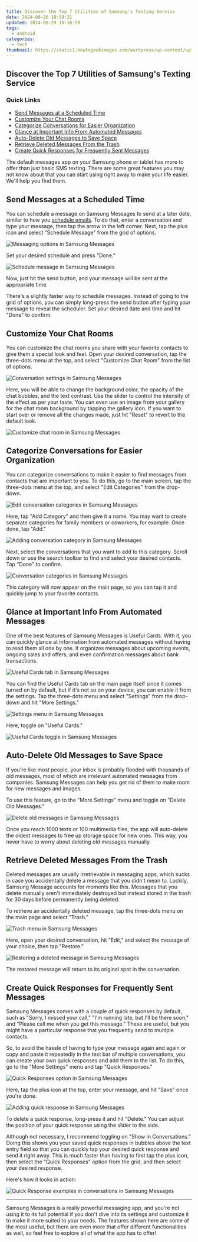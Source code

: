 ```yaml
---
title: Discover the Top 7 Utilities of Samsung's Texting Service
date: 2024-08-26 18:59:21
updated: 2024-08-29 10:30:59
tags:
  - android
categories:
  - tech
thumbnail: https://static1.howtogeekimages.com/wordpress/wp-content/uploads/2024/04/a-person-holding-a-samsung-phone-showing-some-options-from-samsung-messages-app-on-the-screen.jpg
---
```


## Discover the Top 7 Utilities of Samsung's Texting Service

### Quick Links

* [Send Messages at a Scheduled Time](https://video-screen-grab.techidaily.com/new-best-video-grabbers-for-windows-10-pc/)
* [Customize Your Chat Rooms](https://buynow-info.techidaily.com/find-the-perfect-mobile-guard-ranking-the-top-6-anti-malware-solutions-for-iphones/)
* [Categorize Conversations for Easier Organization](https://hardware-help.techidaily.com/1722957268572-hassle-free-downloads-of-hp-officejet-5740-printer-drivers-get-started-today/)
* [Glance at Important Info From Automated Messages](https://extra-guidance.techidaily.com/masterpiece-makers-top-10-android-collage-tools-for-2024/)
* [Auto-Delete Old Messages to Save Space](https://facebook-video-footage.techidaily.com/updated-fearless-filming-tackling-ten-common-vlog-anxieties-head-on/)
* [Retrieve Deleted Messages From the Trash](https://tech-renaissance.techidaily.com/unveiling-the-secrets-behind-viral-meme-culture/)
* [Create Quick Responses for Frequently Sent Messages](https://screen-activity-recording.techidaily.com/updated-2024-approved-next-generation-virtual-collaboration-tools-post-zoom-era/)

 The default messages app on your Samsung phone or tablet has more to offer than just basic SMS texting. There are some great features you may not know about that you can start using right away to make your life easier. We'll help you find them.

##  Send Messages at a Scheduled Time

 You can schedule a message on Samsung Messages to send at a later date, similar to how you [schedule emails](https://fix-guide.techidaily.com/my-videos-arent-playing-on-honor-play-8t-what-can-i-do-drfone-by-drfone-fix-android-problems-fix-android-problems/). To do that, enter a conversation and type your message, then tap the arrow in the left corner. Next, tap the plus icon and select "Schedule Message" from the grid of options.

![Messaging options in Samsung Messages](https://static1.howtogeekimages.com/wordpress/wp-content/uploads/2024/05/messaging-options-in-samsung-messages.jpeg) 

 Set your desired schedule and press "Done."

![Schedule message in Samsung Messages](https://static1.howtogeekimages.com/wordpress/wp-content/uploads/2024/05/schedule-message-in-samsung-messages.jpeg) 

 Now, just hit the send button, and your message will be sent at the appropriate time.

 There's a slightly faster way to schedule messages. Instead of going to the grid of options, you can simply long-press the send button after typing your message to reveal the scheduler. Set your desired date and time and hit "Done" to confirm.

##  Customize Your Chat Rooms

 You can customize the chat rooms you share with your favorite contacts to give them a special look and feel. Open your desired conversation, tap the three-dots menu at the top, and select "Customize Chat Room" from the list of options.

![Conversation settings in Samsung Messages](https://static1.howtogeekimages.com/wordpress/wp-content/uploads/2024/05/conversation-settings-in-samsung-messages.jpeg) 

 Here, you will be able to change the background color, the opacity of the chat bubbles, and the text contrast. Use the slider to control the intensity of the effect as per your taste. You can even use an image from your gallery for the chat room background by tapping the gallery icon. If you want to start over or remove all the changes made, just hit "Reset" to revert to the default look.

![Customize chat room in Samsung Messages](https://static1.howtogeekimages.com/wordpress/wp-content/uploads/2024/05/customize-chat-room-in-samsung-messages.jpeg) 

##  Categorize Conversations for Easier Organization

 You can categorize conversations to make it easier to find messages from contacts that are important to you. To do this, go to the main screen, tap the three-dots menu at the top, and select "Edit Categories" from the drop-down.

![Edit conversation categories in Samsung Messages](https://static1.howtogeekimages.com/wordpress/wp-content/uploads/2024/05/edit-conversation-categories-in-samsung-messages.jpeg) 

 Here, tap "Add Category" and then give it a name. You may want to create separate categories for family members or coworkers, for example. Once done, tap "Add."

![Adding conversation category in Samsung Messages](https://static1.howtogeekimages.com/wordpress/wp-content/uploads/2024/05/annotely_image-3.jpeg) 

 Next, select the conversations that you want to add to this category. Scroll down or use the search toolbar to find and select your desired contacts. Tap "Done" to confirm.

![Conversation categories in Samsung Messages](https://static1.howtogeekimages.com/wordpress/wp-content/uploads/2024/05/conversation-categories-in-samsung-messages.jpeg) 

 This category will now appear on the main page, so you can tap it and quickly jump to your favorite contacts.

##  Glance at Important Info From Automated Messages

 One of the best features of Samsung Messages is Useful Cards. With it, you can quickly glance at information from automated messages without having to read them all one by one. It organizes messages about upcoming events, ongoing sales and offers, and even confirmation messages about bank transactions.

![Useful Cards tab in Samsung Messages](https://static1.howtogeekimages.com/wordpress/wp-content/uploads/2024/05/useful-cards-tab-in-samsung-messages.jpeg) 

 You can find the Useful Cards tab on the main page itself since it comes turned on by default, but if it's not so on your device, you can enable it from the settings. Tap the three-dots menu and select "Settings" from the drop-down and hit "More Settings."

![Settings menu in Samsung Messages](https://static1.howtogeekimages.com/wordpress/wp-content/uploads/2024/05/settings-menu-in-samsung-messages.jpeg) 

 Here, toggle on "Useful Cards."

![Useful Cards toggle in Samsung Messages](https://static1.howtogeekimages.com/wordpress/wp-content/uploads/2024/05/useful-cards-toggle-in-samsung-messages.jpeg) 

##  Auto-Delete Old Messages to Save Space

 If you're like most people, your inbox is probably flooded with thousands of old messages, most of which are irrelevant automated messages from companies. Samsung Messages can help you get rid of them to make room for new messages and images.

 To use this feature, go to the "More Settings" menu and toggle on "Delete Old Messages."

![Delete old messages in Samsung Messages](https://static1.howtogeekimages.com/wordpress/wp-content/uploads/2024/05/delete-old-messages-in-samsung-messages.jpeg) 

 Once you reach 1000 texts or 100 multimedia files, the app will auto-delete the oldest messages to free up storage space for new ones. This way, you never have to worry about deleting old messages manually.

##  Retrieve Deleted Messages From the Trash

 Deleted messages are usually irretrievable in messaging apps, which sucks in case you accidentally delete a message that you didn't mean to. Luckily, Samsung Message accounts for moments like this. Messages that you delete manually aren't immediately destroyed but instead stored in the trash for 30 days before permanently being deleted.

 To retrieve an accidentally deleted message, tap the three-dots menu on the main page and select "Trash."

![Trash menu in Samsung Messages](https://static1.howtogeekimages.com/wordpress/wp-content/uploads/2024/05/trash-menu-in-samsung-messages.jpeg) 

 Here, open your desired conversation, hit "Edit," and select the message of your choice, then tap "Restore."

![Restoring a deleted message in Samsung Messages](https://static1.howtogeekimages.com/wordpress/wp-content/uploads/2024/05/restoring-a-deleted-message-in-samsung-messages.jpeg) 

 The restored message will return to its original spot in the conversation.

##  Create Quick Responses for Frequently Sent Messages

 Samsung Messages comes with a couple of quick responses by default, such as "Sorry, I missed your call," "I'm running late, but I'll be there soon," and "Please call me when you get this message." These are useful, but you might have a particular response that you frequently send to multiple contacts.

 So, to avoid the hassle of having to type your message again and again or copy and paste it repeatedly in the text bar of multiple conversations, you can create your own quick responses and add them to the list. To do this, go to the "More Settings" menu and tap "Quick Responses."

![Quick Responses option in Samsung Messages](https://static1.howtogeekimages.com/wordpress/wp-content/uploads/2024/05/quick-reponses-option-in-samsung-messages.jpeg) 

 Here, tap the plus icon at the top, enter your message, and hit "Save" once you're done.

![Adding quick response in Samsung Messages](https://static1.howtogeekimages.com/wordpress/wp-content/uploads/2024/05/adding-quick-response-in-samsung-messages.jpeg) 

 To delete a quick response, long-press it and hit "Delete." You can adjust the position of your quick response using the slider to the side.

 Although not necessary, I recommend toggling on "Show in Conversations." Doing this shows you your saved quick responses in bubbles above the text entry field so that you can quickly tap your desired quick response and send it right away. This is much faster than having to first tap the plus icon, then select the "Quick Responses" option from the grid, and then select your desired response.

 Here's how it looks in action:

![Quick Response examples in conversations in Samsung Messages](https://static1.howtogeekimages.com/wordpress/wp-content/uploads/2024/05/quick-response-examples-in-conversations-in-samsung-messages.jpeg) 

---

 Samsung Messages is a really powerful messaging app, and you're not using it to its full potential if you don't dive into its settings and customize it to make it more suited to your needs. The features shown here are some of the most useful, but there are even more that offer different functionalities as well, so feel free to explore all of what the app has to offer!

<ins class="adsbygoogle"
     style="display:block"
     data-ad-format="autorelaxed"
     data-ad-client="ca-pub-7571918770474297"
     data-ad-slot="1223367746"></ins>



<ins class="adsbygoogle"
     style="display:block"
     data-ad-client="ca-pub-7571918770474297"
     data-ad-slot="8358498916"
     data-ad-format="auto"
     data-full-width-responsive="true"></ins>
